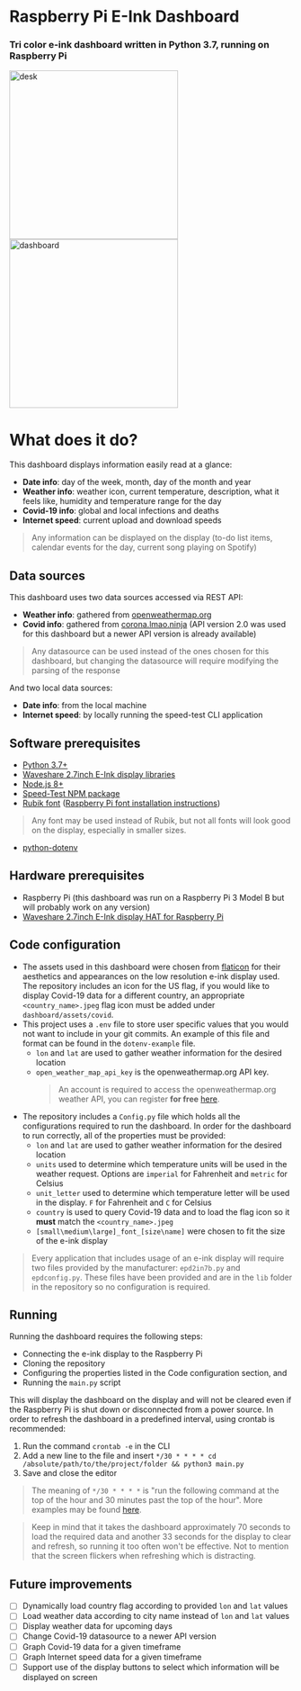 # Raspberry Pi E-Ink Dashboard
### Tri color e-ink dashboard written in Python 3.7, running on Raspberry Pi
<img src="dashboard/desk.jpeg" alt="desk" height="300"/> <img src="dashboard/dashboard.jpeg" alt="dashboard" height="300"/>

# What does it do?
This dashboard displays information easily read at a glance:
 - **Date info**: day of the week, month, day of the month and year
 - **Weather info**: weather icon, current temperature, description, what it feels like, humidity and temperature range for the day
 - **Covid-19 info**: global and local infections and deaths
 - **Internet speed**: current upload and download speeds
> Any information can be displayed on the display (to-do list items, calendar events for the day, current song playing on Spotify)

## Data sources
This dashboard uses two data sources accessed via REST API:
- **Weather info**: gathered from [openweathermap.org](https://openweathermap.org/api)
- **Covid info**:  gathered from [corona.lmao.ninja](https://corona.lmao.ninja/v2/) (API version 2.0 was used for this dashboard but a newer API version is already available)
> Any datasource can be used instead of the ones chosen for this dashboard, but changing the datasource will require modifying the parsing of the response

And two local data sources:
- **Date info**: from the local machine
- **Internet speed**: by locally running the speed-test CLI application

## Software prerequisites
- [Python 3.7+](https://www.python.org/downloads/)
- [Waveshare 2.7inch E-Ink display libraries](https://www.waveshare.com/wiki/2.7inch_e-Paper_HAT_(B))
- [Node.js 8+](https://nodejs.org/)
- [Speed-Test NPM package](https://github.com/sindresorhus/speed-test)
- [Rubik font](https://fonts.google.com/specimen/Rubik) ([Raspberry Pi font installation instructions](https://raspberrytips.com/install-fonts-raspberry-pi/))
> Any font may be used instead of Rubik, but not all fonts will look good on the display, especially in smaller sizes.
- [python-dotenv](https://pypi.org/project/python-dotenv/)

## Hardware prerequisites
- Raspberry Pi (this dashboard was run on a Raspberry Pi 3 Model B but will probably work on any version)
- [Waveshare 2.7inch E-Ink display HAT for Raspberry Pi](https://www.waveshare.com/2.7inch-e-paper-hat-b.htm)

## Code configuration
- The assets used in this dashboard were chosen from [flaticon](https://www.flaticon.com/) for their aesthetics and appearances on the low resolution e-ink display used. The repository includes an icon for the US flag, if you would like to display Covid-19 data for a different country, an appropriate `<country_name>.jpeg` flag icon must be added under `dashboard/assets/covid`.
- This project uses a `.env` file to store user specific values that you would not want to include in your git commits. An example of this file and format can be found in the `dotenv-example` file. 
	- `lon` and `lat` are used to gather weather information for the desired location
	- `open_weather_map_api_key` is the openweathermap.org API key.
		> An account is required to access the openweathermap.org weather API, you can register **for free** [here](https://home.openweathermap.org/users/sign_up).
- The repository includes a `Config.py` file which holds all the configurations required to run the dashboard. In order for the dashboard to run correctly, all of the properties must be provided:
	- `lon` and `lat` are used to gather weather information for the desired location
	- `units` used to determine which temperature units will be used in the weather request. Options are `imperial` for Fahrenheit and `metric` for Celsius
	- `unit_letter` used to determine which temperature letter will be used in the display. `F` for Fahrenheit and `C` for Celsius
	- `country` is used to query Covid-19 data and to load the flag icon so it **must** match the `<country_name>.jpeg`
	- `[small\medium\large]_font_[size\name]` were chosen to fit the size of the e-ink display

> Every application that includes usage of an e-ink display will require two files provided by the manufacturer: `epd2in7b.py` and `epdconfig.py`. These files have been provided and are in the `lib` folder in the repository so no configuration is required.

## Running
Running the dashboard requires the following steps:
- Connecting the e-ink display to the Raspberry Pi
- Cloning the repository
- Configuring the properties listed in the Code configuration section, and
- Running the `main.py` script

This will display the dashboard on the display and will not be cleared even if the Raspberry Pi is shut down or disconnected from a power source.
In order to refresh the dashboard in a predefined interval, using crontab is recommended:

 1. Run the command `crontab -e` in the CLI
 2. Add a new line to the file and insert `*/30 * * * * cd /absolute/path/to/the/project/folder && python3 main.py`
 3. Save and close the editor

> The meaning of `*/30 * * * *` is "run the following command at the top of the hour and 30 minutes past the top of the hour". More examples may be found [here](https://crontab.guru/examples.html).

> Keep in mind that it takes the dashboard approximately 70 seconds to load the required data and another 33 seconds for the display to clear and refresh, so running it too often won't be effective. Not to mention that the screen flickers when refreshing which is distracting.

## Future improvements
 - [ ] Dynamically load country flag according to provided `lon` and `lat` values
 - [ ] Load weather data according to city name instead of `lon` and `lat` values
 - [ ] Display weather data for upcoming days
 - [ ] Change Covid-19 datasource to a newer API version
 - [ ] Graph Covid-19 data for a given timeframe
 - [ ] Graph Internet speed data for a given timeframe
 - [ ] Support use of the display buttons to select which information will be displayed on screen
